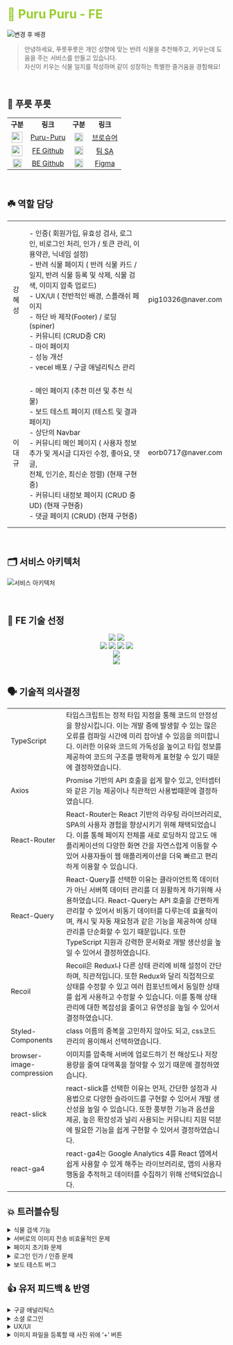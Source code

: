 <h1 style="color:yellowgreen">🌿 Puru Puru - FE</h1>

![변경 후 배경](https://github.com/puru-puru/puru-puru-FE/assets/105138020/af11ba90-9a55-4dd2-b50c-0801cd38e7e7)


> 안녕하세요, 푸릇푸릇은 개인 성향에 맞는 반려 식물을 추천해주고, 키우는데 도움을 주는 서비스를 만들고 있습니다.  
> 자신이 키우는 식물 일지를 작성하며 같이 성장하는 특별한 즐거움을 경험해요!

</br>

## **🌱 푸릇 푸릇**

<table width="80%;">
  <tr align="center">
    <td><strong>구분</strong></td>
    <td><strong>링크</strong></td>
    <td><strong>구분</strong></td>
    <td><strong>링크</strong></td>
  </tr>
  <tr align="center">
    <td><img src="https://velog.velcdn.com/images/eorb0717/post/6682ca3c-bf5c-4fa9-b0c4-06dc58e26a60/image.svg" alt="푸릇푸릇 아이콘" style="width: 25px;"></td>
    <td><a target="_blank" rel="noopener noreferrer nofollow" href="https://puru-puru.vercel.app/">Puru-Puru</a></td>
    <td><img src="https://upload.wikimedia.org/wikipedia/commons/thumb/e/e9/Notion-logo.svg/1024px-Notion-logo.svg.png" alt="노션 아이콘" style="width: 20px;"></td>
    <td><a target="_blank" rel="noopener noreferrer nofollow" href="https://teamsparta.notion.site/99-18-2934bad8f617480f8deb299a64c6b5f2?p=940d44d40b864247b8c400646e5c8d9a&pm=c">브로슈어</a></td>
  </tr>
  <tr align="center">
    <td><img src="https://user-images.githubusercontent.com/389021/165723723-c93929a5-01d9-49e1-907b-43669d8089e6.png" alt="리액트 아이콘" style="width: 25px;"></td>
    <td><a target="_blank" rel="noopener noreferrer nofollow" href="https://github.com/puru-puru/puru-puru-FE">FE Github</a></td>
    <td><img src="https://upload.wikimedia.org/wikipedia/commons/thumb/e/e9/Notion-logo.svg/1024px-Notion-logo.svg.png" alt="노션 아이콘" style="width: 20px;"></td>
    <td><a target="_blank" rel="noopener noreferrer nofollow" href="https://www.notion.so/91b7d59443d148179ded8245e0955e73?v=0df2dc36063a456280a629049691d5af">팀 SA</a></td>
  </tr>
  <tr align="center">
    <td><img src="https://static-00.iconduck.com/assets.00/node-js-icon-454x512-nztofx17.png" alt="노드js 아이콘" style="width: 20px;"></td>
    <td><a target="_blank" rel="noopener noreferrer nofollow" href="https://github.com/puru-puru/puru-puru-BE">BE Github</a></td>
    <td><img src="https://cdn-icons-png.flaticon.com/512/5968/5968705.png" alt="피그마 아이콘" style="width: 20px;"></td>
    <td><a target="_blank" rel="noopener noreferrer nofollow" href="https://www.figma.com/file/MpRPSQs04dB82pUN4HvOf0/%5B%ED%91%B8%EB%A6%87%ED%91%B8%EB%A6%87%5D_v2_0215_HI?type=design&node-id=2-2&mode=design&t=kPdyiXOJzqpCPn6h-0">Figma</a></td>
  </tr>
</table>

</br>

## **☘️ 역할 담당**

<table>
  <tr>
    <td align="center">강혜성</td>
    <td style="padding: 15px 10px;">
      - 인증( 회원가입, 유효성 검사, 로그인, 비로그인 처리, 인가 / 토큰 관리,  이용약관, 닉네임 설정) <br />
      - 반려 식물 페이지 ( 반려 식물 카드 / 일지, 반려 식물 등록 및 삭제, 식물 검색, 이미지 압축 업로드)   <br />
      - UX/UI ( 전반적인 배경, 스플래쉬 페이지 <br />
      - 하단 바 제작(Footer) / 로딩 (spiner) <br />
      - 커뮤니티 (CRUD중 CR) <br />
      - 마이 페이지 <br />
      - 성능 개선 <br />
      - vecel 배포 / 구글 애널리틱스 관리 <br />
    </td>
    <td align="center">pig10326@naver.com</td>
  </tr>
    <tr>
    <td align="center">이대규</td>
    <td style="padding: 15px 10px;">
      - 메인 페이지 (추천 미션 및 추천 식물) <br />
      - 보드 테스트 페이지 (테스트 및 결과 페이지) <br />
      - 상단의 Navbar <br />
      - 커뮤니티 메인 페이지 ( 사용자 정보 추가 및 게시글 디자인 수정, 좋아요, 댓글,  <br />전체, 인기순, 최신순 정렬) (현재 구현중) <br />
      - 커뮤니티 내정보 페이지 (CRUD 중 UD) (현재 구현중)<br />
      - 댓글 페이지 (CRUD) (현재 구현중) <br />
    </td>
    <td align="center">eorb0717@naver.com</td>
  </tr>
</table>

</br>



## 🗂️ 서비스 아키텍처
![서비스 아키텍처](https://github.com/puru-puru/puru-puru-FE/assets/105138020/c15728ee-202d-4d17-8123-b8e30c7b678b)

</br>

## **📜 FE 기술 선정**

<div align="center">
  <img src="https://img.shields.io/badge/react-61DAFB?style=for-the-badge&logo=react&logoColor=white">
  <img src="https://img.shields.io/badge/typescript-3178C6?style=for-the-badge&logo=typescript&logoColor=efefee"/>
</div>
<div align="center">
  <img src="https://img.shields.io/badge/Axios-5A29E4?style=for-the-badge&logo=Axios&logoColor=white">
  <img src="https://img.shields.io/badge/react--query-FF4154?style=for-the-badge&logo=reactquery&logoColor=white">
  <img src="https://img.shields.io/badge/recoil-3578E5?style=for-the-badge&logo=recoil&logoColor=efefee"/>
  <img src="https://img.shields.io/badge/reactrouter-CA4245?style=for-the-badge&logo=reactrouter&logoColor=efefee"/>
</div>
<div align="center">
 <img src="https://img.shields.io/badge/styledcomponents-DB7093?style=for-the-badge&logo=styledcomponents&logoColor=efefee"/>
</div>
<div align="center">
  <img src="https://img.shields.io/badge/github-181717?style=for-the-badge&logo=github&logoColor=white">
</div>

</br>


## 🗣️ 기술적 의사결정

<table>
  <tbody>
    <tr>
      <td>TypeScript</td>
      <td>타입스크립트는 정적 타입 지정을 통해 코드의 안정성을 향상시킵니다. 이는 개발 중에 발생할 수 있는 많은 오류를 컴파일 시간에 미리 잡아낼 수 있음을 의미합니다. 이러한 이유와 코드의 가독성을 높이고 타입 정보를 제공하여 코드의 구조를 명확하게 표현할 수 있기 때문에 결정하였습니다.</td>
    </tr>
    <tr>
      <td>Axios</td>
      <td>Promise 기반의 API 호출을 쉽게 할수 있고, 인터셉터와 같은 기능 제공이나 직관적인 사용법때문에 결정하였습니다.</td>
    </tr>
    <tr>
      <td>React-Router</td>
      <td>React-Router는 React 기반의 라우팅 라이브러리로, SPA의 사용자 경험을 향상시키기 위해 채택되었습니다. 이를 통해 페이지 전체를 새로 로딩하지 않고도 애플리케이션의 다양한 화면 간을 자연스럽게 이동할 수 있어 사용자들이 웹 애플리케이션을 더욱 빠르고 편리하게 이용할 수 있습니다. </td>
    </tr>
    <tr>
      <td>React-Query</td>
      <td>React-Query를 선택한 이유는 클라이언트쪽 데이터가 아닌 서버쪽 데이터 관리를 더 원활하게 하기위해 사용하였습니다. React-Query는 API 호출을 간편하게 관리할 수 있어서 비동기 데이터를 다루는데 효율적이며, 캐시 및 자동 재요청과 같은 기능을 제공하여 상태 관리를 단순화할 수 있기 때문입니다. 또한 TypeScript 지원과 강력한 문서화로 개발 생산성을 높일 수 있어서 결정하였습니다.</td>
    </tr>
    <tr>
      <td>Recoil</td>
      <td>Recoil은 Redux나 다른 상태 관리에 비해 설정이 간단하며, 직관적입니다. 또한 Redux와 달리 직접적으로 상태를 수정할 수 있고 여러 컴포넌트에서 동일한 상태를 쉽게 사용하고 수정할 수 있습니다. 이를 통해 상태 관리에 대한 복잡성을 줄이고 유연성을 높일 수 있어서 결정하였습니다.</td>
    </tr>
    <tr>
      <td>Styled-Components</td>
      <td>class 이름의 중복을 고민하지 않아도 되고, css코드 관리의 용이해서 선택하였습니다.</td>
    </tr>
    <tr>
      <td>browser-image-compression</td>
      <td>이미지를 압축해 서버에 업로드하기 전 해상도나 저장 용량을 줄여 대역폭을 절약할 수 있기 때문에 결정하였습니다.</td>
    </tr>
    <tr>
      <td>react-slick</td>
      <td>react-slick를 선택한 이유는 먼저, 간단한 설정과 사용법으로 다양한 슬라이드를 구현할 수 있어서 개발 생산성을 높일 수 있습니다. 또한 풍부한 기능과 옵션을 제공, 높은 확장성과 널리 사용되는 커뮤니티 지원 덕분에 필요한 기능을 쉽게 구현할 수 있어서 결정하였습니다.</td>
    </tr>
    <tr>
      <td>react-ga4</td>
      <td>react-ga4는 Google Analytics 4를 React 앱에서 쉽게 사용할 수 있게 해주는 라이브러리로, 앱의 사용자 행동을 추적하고 데이터를 수집하기 위해 선택되었습니다.</td>
    </tr>
  </tbody>
</table>

## 💥 트러블슈팅

<details>
<summary>식물 검색 기능</summary>

> #### 문제
>동일한 검색을 여러 번 수행할 때마다 또 다시 동일한 API 요청을 하는 비효율적인 문제가 있었습니다.

> #### 해결
>useCallback 및 useMemo와 같은 메모이제이션 기법을 고려했으나, 비동기 데이터 로딩 및 관리에 대한 복잡성으로 인해 이러한 방법을 적용하기 어려웠습니다. 대신에 리액트 쿼리를 사용하여 데이터 요청, 캐싱, 재로딩 등과 같은 고급 기능을 내장하고 있는 라이브러리를 채택하여 검색 기능을 구현했습니다. >이를 통해 API 요청의 중복을 방지하고 효율적으로 검색을 처리할 수 있었습니다.
</details>

<details>
<summary>서버로의 이미지 전송 비효율적인 문제</summary>

> #### 문제
>이미지의 크기에 관계없이 서버로 이미지를 전송하는 데 비효율적인 문제가 발생했습니다.

> #### 해결
>이미지 압축과 관련된 여러 방안과 라이브러리를 조사한 후, browser-image-compression 라이브러리를 사용하여 이미지를 압축하고 서버에 전송했습니다. 이 과정에서 maxSizeMB 및 maxWidthOrHeight 옵션을 사용하여 이미지를 적절하게 압축했습니다.
</details>
<details>
<summary>페이지 초기화 문제</summary>

> #### 문제
>여러 반려 식물이 있는 경우 특정 반려 식물에 대한 내용을 보다 페이지를 이동하면 초기화되어 첫 식물로 돌아가는 문제가 발생했습니다.

> #### 해결
>부모-자식 관계가 아닌 경우 상태를 전달하는 것이 어려워졌습니다. 이를 해결하기 위해 recoil을 사용하여 상태를 저장하고 관리했습니다. 이를 통해 페이지 간에 상태를 유지할 수 있었습니다.
</details>

<details>
<summary>로그인 인가 / 인증 문제</summary>

> #### 문제
> 사용자가 이용도중 AccessToken이 만료되면 그대로 로그인 페이지로 이동하였습니다. 또한 RefreshToken을 받고 있지만 활용을 전혀 하지 못하고 쿠키에 담아 두기만 하였습니다.

> #### 해결
> response 인터셉터 활용으로 AccessToken이 만료되어 api 요청으로 에러 메세지를 받으면 RefreshToken토큰을 이용해 AccessToken을 재발급 받은 후 다시 재요청 할 수 있도록 해결하였습니다.

![인터셉터](https://github.com/puru-puru/puru-puru-FE/assets/105138020/63baddef-af35-4318-8543-3933abb8bfab)

</details>

<details>
<summary>보드 테스트 버그</summary>

> #### 문제
>태그 요소를 선택하고 같은 요소를 재선택시에 결과 확인 버튼이 비활성화가 되었으나 첫 번째 태그 선택 후에 다른 태그 선택을 하게되면 결과 확인 버튼이 활성화를 유지하지 않고 비활성화가 되어버린 문제가 있었습니다 그리고 같은 태그 요소 선택 없이 결과확인 버튼이 클릭되어 결과 페이지로 넘어가는 문제 또한 있었습니다

> #### 해결
>태그 선택시에 setState가 되는 boardId가 있는데 이 state를 통해서 로직을 구현 하였습니다 그리고 이 boardId가 없는 경우에는 결과확인 버튼이 클릭되지 못하는 로직 또한 구현하여 해결하였습니다 코드 사진은 아래와 같습니다.

  ![코드](https://velog.velcdn.com/images/eorb0717/post/983a2786-a192-431c-a16c-96ee7075bece/image.JPG)
</details>


## 👍 유저 피드백 & 반영

<details>
<summary>구글 애널리틱스</summary>

구글 애널리틱스를 이용하여 사용자가 어떤 페이지에 접속을 많이했고 어떤 이벤트를 했는지 분석 했습니다.  
그러한 분석으로 페이지의 우선 순위를 두어 QA기반 코드 리팩토링을 하였습니다.
  
![캡처](https://github.com/puru-puru/puru-puru-FE/assets/105138020/3f2f62bc-6f84-4ac0-95d7-b0e922aceabd)
  
![캡처2](https://github.com/puru-puru/puru-puru-FE/assets/105138020/78e38168-4cfd-4463-b8f1-71bbfeff5330)

</details>

<details>
<summary>소셜 로그인</summary>
   <br/>
  - 피드백 - <br/>요즘은 대부분이 다 소셜로그인으로 돌아가는게 더 많기 때문에 남은 기간동안 소셜로그인을 넣는것을 추천드립니다.<br/>
  -> 리다이렉트 페이지를 만들어 인가코드와 페이지 네이션을 구현 하였습니다.
  
  ![소셜](https://github.com/puru-puru/puru-puru-FE/assets/105138020/8ea51d33-5f63-425c-839a-68d4cc3f8bdd)
  
  ![리다이렉트](https://github.com/puru-puru/puru-puru-FE/assets/105138020/015c2418-27f5-4476-8120-4d48b28feaac)

</details>

<details>
<summary>UX/UI</summary>
   <br/>
  - 피드백 - <br/>전체적으로 디자인이 너무 무난하며 저렴한(?) 느낌이 조금 나는 거 같습니다. 폰트 크기가 너무 작아서 크기를 좀 키우셔도 괜찮을 거 같고 폰트도 딱딱한 폰트 말고 꽃과 관련된 프로젝트이기 때문에 따듯한 느낌이 드는 폰트도 괜찮아보입니다.

  -> **변경 전**
  
  ![변경전 디자인](https://github.com/puru-puru/puru-puru-FE/assets/105138020/34b4e302-7448-4430-90c1-075cc7a2d6a3)

  -> **변경 후**
  
  ![변경 후 디자인](https://github.com/puru-puru/puru-puru-FE/assets/105138020/7ff54ed6-bf6b-4ec5-a348-dbdc1a1f13aa)

  
</details>

<details>
<summary>이미지 파일을 등록할 때 사진 위에 ‘+’ 버튼</summary>
   <br/>
  - 피드백 - <br/>반려식물 등록할때 이미지를 등록했는데도 이미지 위에 + 버튼이 그대로 노출됩니다. 이미지가 있다면 사라지게 해주세요.
  
  -> **변경 전**

  ![변경전 이미지 업로드](https://github.com/puru-puru/puru-puru-FE/assets/105138020/dff837cf-4bb7-4cf4-a027-ebe69bee1d41)

  -> **변경 후**
  
  ![변경 후 이미지 업로드](https://github.com/puru-puru/puru-puru-FE/assets/105138020/5b4fd510-94ad-4d90-ac35-660693c642e3)

  ![이미지 업로드 코드](https://github.com/puru-puru/puru-puru-FE/assets/105138020/cef3c04a-46cc-441c-9a6b-eced7c6de1a6)
  
  이미지가 있는 경우 없는경우를 놔두고, 이미지가 있다면 container하나를 주었습니다. 또한 그 영역을 클릭해서 재 업로드 할 수 있게 하였습니다.

</details>
